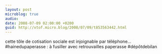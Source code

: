 ```yaml
---
layout: post
microblog: true
audio: 
date: 2008-07-09 02:00:00 +0200
guid: http://xtof.micro.blog/2008/07/09/t853563442.html
---
```

cette tôle de cotisation sociale est injoignable par téléphone... #hainedupaperasse : à fusiller avec retrouvailles paperasse #dépôtdebilan
